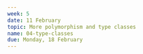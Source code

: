 ```yaml
---
week: 5
date: 11 February
topic: More polymorphism and type classes
name: 04-type-classes
due: Monday, 18 February
---
```

